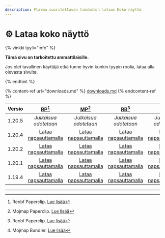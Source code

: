 ```yaml
---
description: Plazma suoritettavan tiedoston lataus Koko näyttö
---
```


# ⚙️ Lataa koko näyttö

{% vinkki tyyli="info" %}

**Tämä sivu on tarkoitettu ammattilaisille.**

Jos olet tavallinen käyttäjä etkä tunne hyvin kunkin tyypin roolia,
lataa alla olevasta sivulta.

{% endhint %}

{% content-ref url="downloads.md" %}
[downloads.md](downloads.md)
{% endcontent-ref %}

| Versio |                                                           [RP](#user-content-fn-1)[^1]                                                           |                                                            [MP](#user-content-fn-2)[^2]                                                           |                                                          [RB](#user-content-fn-3)[^3]                                                          |                                                           [MB](#user-content-fn-4)[^4]                                                          |
| :----: | :----------------------------------------------------------------------------------------------------------------------------------------------: | :-----------------------------------------------------------------------------------------------------------------------------------------------: | :--------------------------------------------------------------------------------------------------------------------------------------------: | :---------------------------------------------------------------------------------------------------------------------------------------------: |
| 1.20.5 |                                                               _Julkaisua odotetaan_                                                              |                                                               _Julkaisua odotetaan_                                                               |                                                              _Julkaisua odotetaan_                                                             |                                                              _Julkaisua odotetaan_                                                              |
| 1.20.4 | [Lataa napsauttamalla](https://github.com/PlazmaMC/Plazma/releases/download/build/1.19.4/latest/plazma-paperclip-1.20.4-R0.1-SNAPSHOT-reobf.jar) | [Lataa napsauttamalla](https://github.com/PlazmaMC/Plazma/releases/download/build/1.19.4/latest/plazma-paperclip-1.20.4-R0.1-SNAPSHOT-mojmap.jar) | [Lataa napsauttamalla](https://github.com/PlazmaMC/Plazma/releases/download/build/1.19.4/latest/plazma-bundler-1.20.4-R0.1-SNAPSHOT-reobf.jar) | [Lataa napsauttamalla](https://github.com/PlazmaMC/Plazma/releases/download/build/1.19.4/latest/plazma-bundler-1.20.4-R0.1-SNAPSHOT-mojmap.jar) |
| 1.20.2 | [Lataa napsauttamalla](https://github.com/PlazmaMC/Plazma/releases/download/build/1.19.4/latest/plazma-paperclip-1.20.2-R0.1-SNAPSHOT-reobf.jar) | [Lataa napsauttamalla](https://github.com/PlazmaMC/Plazma/releases/download/build/1.19.4/latest/plazma-paperclip-1.20.2-R0.1-SNAPSHOT-mojmap.jar) | [Lataa napsauttamalla](https://github.com/PlazmaMC/Plazma/releases/download/build/1.19.4/latest/plazma-bundler-1.20.2-R0.1-SNAPSHOT-reobf.jar) | [Lataa napsauttamalla](https://github.com/PlazmaMC/Plazma/releases/download/build/1.19.4/latest/plazma-bundler-1.20.2-R0.1-SNAPSHOT-mojmap.jar) |
| 1.20.1 | [Lataa napsauttamalla](https://github.com/PlazmaMC/Plazma/releases/download/build/1.19.4/latest/plazma-paperclip-1.20.1-R0.1-SNAPSHOT-reobf.jar) | [Lataa napsauttamalla](https://github.com/PlazmaMC/Plazma/releases/download/build/1.19.4/latest/plazma-paperclip-1.20.1-R0.1-SNAPSHOT-mojmap.jar) | [Lataa napsauttamalla](https://github.com/PlazmaMC/Plazma/releases/download/build/1.19.4/latest/plazma-bundler-1.20.1-R0.1-SNAPSHOT-reobf.jar) | [Lataa napsauttamalla](https://github.com/PlazmaMC/Plazma/releases/download/build/1.19.4/latest/plazma-bundler-1.20.1-R0.1-SNAPSHOT-mojmap.jar) |
| 1.19.4 | [Lataa napsauttamalla](https://github.com/PlazmaMC/Plazma/releases/download/build/1.19.4/latest/plazma-paperclip-1.19.4-R0.1-SNAPSHOT-reobf.jar) | [Lataa napsauttamalla](https://github.com/PlazmaMC/Plazma/releases/download/build/1.19.4/latest/plazma-paperclip-1.19.4-R0.1-SNAPSHOT-mojmap.jar) | [Lataa napsauttamalla](https://github.com/PlazmaMC/Plazma/releases/download/build/1.19.4/latest/plazma-bundler-1.19.4-R0.1-SNAPSHOT-reobf.jar) | [Lataa napsauttamalla](https://github.com/PlazmaMC/Plazma/releases/download/build/1.19.4/latest/plazma-bundler-1.19.4-R0.1-SNAPSHOT-mojmap.jar) |

***

[^1]: Reobf Paperclip. [Lue lisää](/about/administration/getting-started#id-2)

[^2]: Mojmap Paperclip. [Lue lisää](/about/administration/getting-started#id-2)

[^3]: Reobf Paperclip. [Lue lisää](/about/administration/getting-started#id-2)

[^4]: Mojmap Bundler. [Lue lisää](/about/administration/getting-started#id-2)
